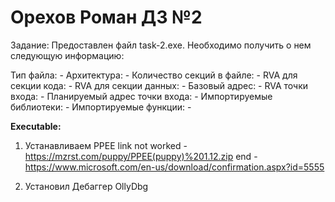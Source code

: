 # Орехов Роман ДЗ №2

Задание:
Предоставлен файл task-2.exe. Необходимо получить о нем следующую информацию:

Тип файла: -
Архитектура: -
Количество секций в файле: -
RVA для секции кода: -
RVA для секции данных: -
Базовый адрес: -
RVA точки входа: -
Планируемый адрес точки входа: -
Импортируемые библиотеки: -
Импортируемые функции: -

**Executable:**
1) Устанавливаем PPEE
   link not worked - https://mzrst.com/puppy/PPEE(puppy)%201.12.zip
   end - https://www.microsoft.com/en-us/download/confirmation.aspx?id=5555
   
  3) Установил Дебаггер OllyDbg

